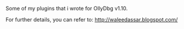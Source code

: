 Some of my plugins that i wrote for OllyDbg v1.10.

For further details, you can refer to:
http://waleedassar.blogspot.com/